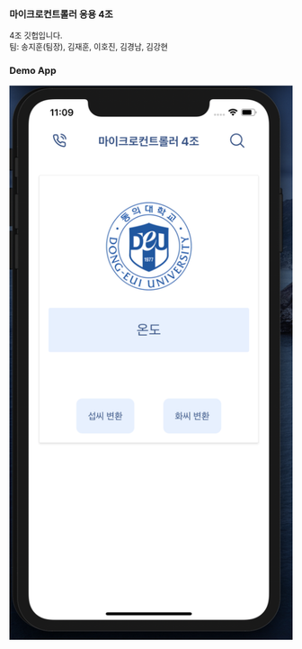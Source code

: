 ### 마이크로컨트롤러 응용 4조
4조 깃헙입니다. <br/>
팀: 송지훈(팀장), 김재훈, 이호진, 김경남, 김강현

### Demo App
![image](img_intro.png)
